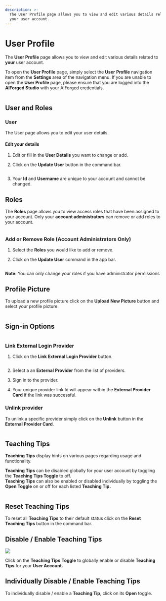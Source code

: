 ```yaml
---
description: >-
  The User Profile page allows you to view and edit various details related to
  your user account.
---
```


# User Profile

The **User Profile** page allows you to view and edit various details related to **your** user account.

To open the **User Profile** page, simply select the **User** **Profile** navigation item from the **Settings** area of the navigation menu. If you are unable to open the **User Profile** page, please ensure that you are logged into the **AIForged Studio** with your AIForged credentials.

<figure><img src=".gitbook/assets/image (3) (2) (1).png" alt=""><figcaption></figcaption></figure>

## User and Roles

### User

The User page allows you to edit your user details.

#### Edit your details

1. Edit or fill in the **User Details** you want to change or add.
2.  Click on the **Update User** button in the command bar.

    <figure><img src=".gitbook/assets/image (34) (1) (2).png" alt=""><figcaption></figcaption></figure>
3. Your **Id** and **Username** are unique to your account and cannot be changed.

## Roles

The **Roles** page allows you to view access roles that have been assigned to your account. Only your **account administrators** can remove or add roles to your account.

<figure><img src=".gitbook/assets/image (13) (2) (1).png" alt=""><figcaption></figcaption></figure>

### Add or Remove Role (Account Administrators Only)

1. Select the **Roles** you would like to add or remove.
2.  Click on the **Update User** command in the app bar.

    <figure><img src=".gitbook/assets/image (11) (4).png" alt=""><figcaption></figcaption></figure>

**Note**: You can only change your roles if you have administrator permissions

## Profile Picture

To upload a new profile picture click on the **Upload New Picture** button and select your profile picture.

<figure><img src=".gitbook/assets/image (15) (1) (1).png" alt=""><figcaption></figcaption></figure>

## Sign-in Options

<figure><img src=".gitbook/assets/image (29) (1).png" alt=""><figcaption></figcaption></figure>

### Link External Login Provider

1.  Click on the **Link External Login Provider** button.

    <figure><img src=".gitbook/assets/image (28) (1) (2).png" alt=""><figcaption></figcaption></figure>
2. Select a an **External** **Provider** from the list of providers.
3. Sign in to the provider.
4. Your unique provider link Id will appear within the **External Provider Card** if the link was successful.

### Unlink provider

To unlink a specific provider simply click on the **Unlink** button in the **External Provider Card**.

<figure><img src=".gitbook/assets/image (17) (1) (2).png" alt=""><figcaption></figcaption></figure>

## Teaching Tips

**Teaching Tips** display hints on various pages regarding usage and functionality.

**Teaching Tips** can be disabled globally for your user account by toggling the **Teaching Tips Toggle** to off.\
**Teaching Tips** can also be enabled or disabled individually by toggling the **Open Toggle** on or off for each listed **Teaching Tip.**

<figure><img src=".gitbook/assets/image (35) (1) (2).png" alt=""><figcaption></figcaption></figure>

## Reset Teaching Tips

To reset all **Teaching Tips** to their default status click on the **Reset Teaching Tips** button in the command bar.

## Disable / Enable Teaching Tips

![](<.gitbook/assets/image (33) (1) (1) (1) (1) (2).png>)

Click on the **Teaching Tips** **Toggle** to globally enable or disable **Teaching Tips** for your **User Account.**

## Individually Disable / Enable Teaching Tips

To individually disable / enable a **Teaching Tip**, click on its **Open** toggle.

<figure><img src=".gitbook/assets/image (24) (1) (2).png" alt=""><figcaption></figcaption></figure>
